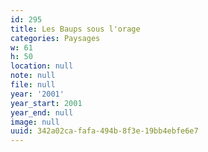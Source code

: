```yaml
---
id: 295
title: Les Baups sous l'orage
categories: Paysages
w: 61
h: 50
location: null
note: null
file: null
year: '2001'
year_start: 2001
year_end: null
image: null
uuid: 342a02ca-fafa-494b-8f3e-19bb4ebfe6e7
---
```


